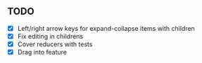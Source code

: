 TODO
----

 - [X] Left/right arrow keys for expand-collapse items with children
 - [X] Fix editing in childrens
 - [X] Cover reducers with tests
 - [X] Drag into feature
